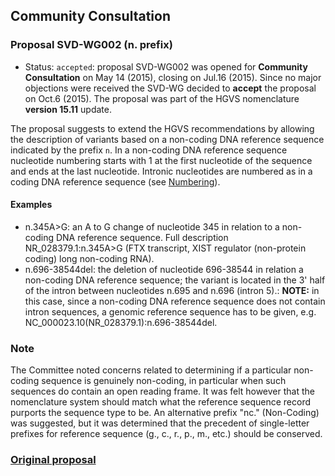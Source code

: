 ## Community Consultation

### Proposal SVD-WG002 (n. prefix)

* Status: <code class="spot1">accepted</code>: proposal SVD-WG002 was opened for **Community Consultation** on May 14 (2015), closing on Jul.16 (2015). Since no major objections were received the SVD-WG decided to **accept** the proposal on Oct.6 (2015). The proposal was part of the HGVS nomenclature **version 15.11** update.

The proposal suggests to extend the HGVS recommendations by allowing the description of variants based on a non-coding DNA reference sequence indicated by the prefix `n`. In a non-coding DNA reference sequence nucleotide numbering starts with 1 at the first nucleotide of the sequence and ends at the last nucleotide. Intronic nucleotides are numbered as in a coding DNA reference sequence (see [Numbering](../../background/numbering/#DNAc)).

#### Examples

* n.345A>G: an A to G change of nucleotide 345 in relation to a non-coding DNA reference sequence. Full description NR\_028379.1:n.345A>G  (FTX transcript, XIST regulator (non-protein coding) long non-coding RNA).
* n.696-38544del: the deletion of nucleotide 696-38544 in relation a non-coding DNA reference sequence; the variant is located in the 3' half of the intron between nucleotides n.695 and n.696 (intron 5).: **NOTE:** in this case, since a non-coding DNA reference sequence does not contain intron sequences, a genomic reference sequence has to be given, e.g. NC\_000023.10(NR\_028379.1):n.696-38544del.
    

### Note

The Committee noted concerns related to determining if a particular non-coding sequence is genuinely non-coding, in particular when such sequences do contain an open reading frame. It was felt however that the nomenclature system should match what the reference sequence record purports the sequence type to be. An alternative prefix "nc." (Non-Coding) was suggested, but it was determined that the precedent of single-letter prefixes for reference sequence (g., c., r., p., m., etc.) should be conserved.
    

### [Original proposal](http://www.hgvs.org/mutnomen/comments002.html)
